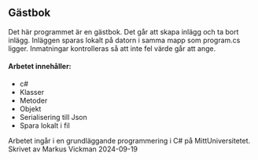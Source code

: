 ## Gästbok

Det här programmet är en gästbok. Det går att skapa inlägg och ta bort inlägg. Inläggen sparas lokalt på datorn i samma mapp som program.cs ligger. Inmatningar kontrolleras så att inte fel värde går att ange.

#### Arbetet innehåller:
* c#
* Klasser
* Metoder
* Objekt
* Serialisering till Json
* Spara lokalt i fil

Arbetet ingår i en grundläggande programmering i C# på MittUniversitetet.
Skrivet av Markus Vickman 2024-09-19
